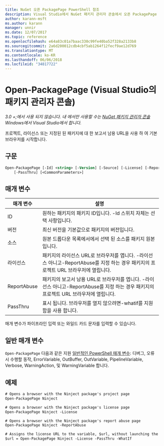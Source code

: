 ```yaml
---
title: NuGet 오픈 PackagePage PowerShell 참조
description: Visual Studio에서 NuGet 패키지 관리자 콘솔에서 오픈 PackagePage PowerShell 명령에 대 한 참조입니다.
author: karann-msft
ms.author: karann
manager: unnir
ms.date: 12/07/2017
ms.topic: reference
ms.openlocfilehash: e64a83c01a7baac330c99fe40ba52f328a2133b8
ms.sourcegitcommit: 2a6d200012cdb4cbf5ab1264f12fecf9ae12d769
ms.translationtype: MT
ms.contentlocale: ko-KR
ms.lasthandoff: 06/06/2018
ms.locfileid: "34817722"
---
```

# <a name="open-packagepage-package-manager-console-in-visual-studio"></a>Open-PackagePage (Visual Studio의 패키지 관리자 콘솔)

*3.0 +;에서 사용 되지 않습니다. 내 에서만 사용할 수는 [NuGet 패키지 관리자 콘솔](package-manager-console.md) Windows에서 Visual Studio에서 합니다.*

프로젝트, 라이선스 또는 지정된 된 패키지에 대 한 보고서 남용 URL을 사용 하 여 기본 브라우저를 시작합니다.

## <a name="syntax"></a>구문

```ps
Open-PackagePage [-Id] <string> [-Version] [-Source] [-License] [-ReportAbuse]
    [-PassThru] [<CommonParameters>]
```

## <a name="parameters"></a>매개 변수

| 매개 변수 | 설명 |
| --- | --- |
| ID | 원하는 패키지의 패키지 ID입니다. -Id 스위치 자체는 선택 사항입니다. |
| 버전 | 최신 버전을 기본값으로 패키지의 버전입니다. |
| 소스 | 원본 드롭다운 목록에서에서 선택 된 소스를 패키지 원본입니다. |
| 라이선스 | 패키지의 라이선스 URL로 브라우저를 엽니다. -라이선스 아니고-ReportAbuse를 지정 하는 경우 패키지의 프로젝트 URL 브라우저에 열립니다. |
| ReportAbuse | 패키지의 보고서 남용 URL로 브라우저를 엽니다. -라이선스 아니고-ReportAbuse를 지정 하는 경우 패키지의 프로젝트 URL 브라우저에 열립니다. |
| PassThru | 표시 됩니다. 브라우저를 열지 않으려면-whatif를 지원함을 사용 합니다. |

매개 변수가 파이프라인 입력 또는 와일드 카드 문자를 입력할 수 있습니다.

## <a name="common-parameters"></a>일반 매개 변수

`Open-PackagePage` 다음과 같은 지원 [일반적인 PowerShell 매개 변수](http://go.microsoft.com/fwlink/?LinkID=113216): 디버그, 오류 시 수행할 동작, ErrorVariable, OutBuffer, OutVariable, PipelineVariable, Verbose, WarningAction, 및 WarningVariable 합니다.

## <a name="examples"></a>예제

```ps
# Opens a browser with the Ninject package's project page
Open-PackagePage Ninject

# Opens a browser with the Ninject package's license page
Open-PackagePage Ninject -License

# Opens a browser with the Ninject package's report abuse page  
Open-PackagePage Ninject -ReportAbuse

# Assigns the license URL to the variable, $url, without launching the browser
$url = Open-PackagePage Ninject -License -PassThru -WhatIf
```